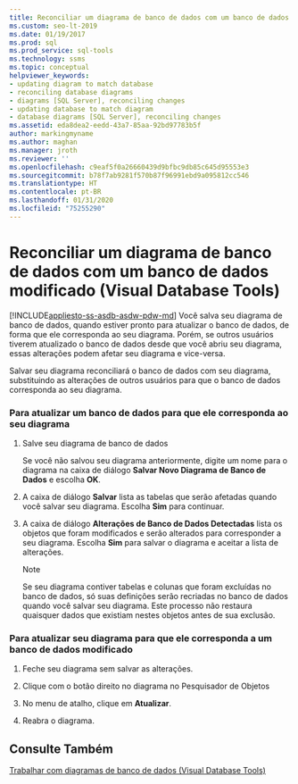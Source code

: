 ```yaml
---
title: Reconciliar um diagrama de banco de dados com um banco de dados modificado
ms.custom: seo-lt-2019
ms.date: 01/19/2017
ms.prod: sql
ms.prod_service: sql-tools
ms.technology: ssms
ms.topic: conceptual
helpviewer_keywords:
- updating diagram to match database
- reconciling database diagrams
- diagrams [SQL Server], reconciling changes
- updating database to match diagram
- database diagrams [SQL Server], reconciling changes
ms.assetid: eda8dea2-eedd-43a7-85aa-92bd97783b5f
author: markingmyname
ms.author: maghan
ms.manager: jroth
ms.reviewer: ''
ms.openlocfilehash: c9eaf5f0a26660439d9bfbc9db85c645d95553e3
ms.sourcegitcommit: b78f7ab9281f570b87f96991ebd9a095812cc546
ms.translationtype: HT
ms.contentlocale: pt-BR
ms.lasthandoff: 01/31/2020
ms.locfileid: "75255290"
---
```

# <a name="reconcile-a-database-diagram-with-a-modified-database-visual-database-tools"></a>Reconciliar um diagrama de banco de dados com um banco de dados modificado (Visual Database Tools)
[!INCLUDE[appliesto-ss-asdb-asdw-pdw-md](../../includes/appliesto-ss-asdb-asdw-pdw-md.md)]
Você salva seu diagrama de banco de dados, quando estiver pronto para atualizar o banco de dados, de forma que ele corresponda ao seu diagrama. Porém, se outros usuários tiverem atualizado o banco de dados desde que você abriu seu diagrama, essas alterações podem afetar seu diagrama e vice-versa.  
  
Salvar seu diagrama reconciliará o banco de dados com seu diagrama, substituindo as alterações de outros usuários para que o banco de dados corresponda ao seu diagrama.  
  
### <a name="to-update-a-database-to-match-your-diagram"></a>Para atualizar um banco de dados para que ele corresponda ao seu diagrama  
  
1.  Salve seu diagrama de banco de dados  
  
    Se você não salvou seu diagrama anteriormente, digite um nome para o diagrama na caixa de diálogo **Salvar Novo Diagrama de Banco de Dados** e escolha **OK**.  
  
2.  A caixa de diálogo **Salvar** lista as tabelas que serão afetadas quando você salvar seu diagrama. Escolha **Sim** para continuar.  
  
3.  A caixa de diálogo **Alterações de Banco de Dados Detectadas** lista os objetos que foram modificados e serão alterados para corresponder a seu diagrama. Escolha **Sim** para salvar o diagrama e aceitar a lista de alterações.  
  
    > [!NOTE]  
    > Se seu diagrama contiver tabelas e colunas que foram excluídas no banco de dados, só suas definições serão recriadas no banco de dados quando você salvar seu diagrama. Este processo não restaura quaisquer dados que existiam nestes objetos antes de sua exclusão.  
  
### <a name="to-update-your-diagram-to-match-a-modified-database"></a>Para atualizar seu diagrama para que ele corresponda a um banco de dados modificado  
  
1.  Feche seu diagrama sem salvar as alterações.  
  
2.  Clique com o botão direito no diagrama no Pesquisador de Objetos  
  
3.  No menu de atalho, clique em **Atualizar**.  
  
4.  Reabra o diagrama.  
  
## <a name="see-also"></a>Consulte Também  
[Trabalhar com diagramas de banco de dados &#40;Visual Database Tools&#41;](../../ssms/visual-db-tools/work-with-database-diagrams-visual-database-tools.md)  
  
